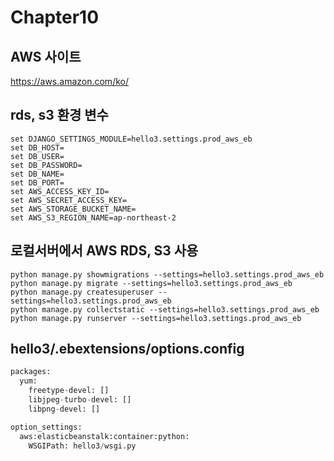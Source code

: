 # Chapter10

AWS 사이트
---
https://aws.amazon.com/ko/

rds, s3 환경 변수
---
~~~
set DJANGO_SETTINGS_MODULE=hello3.settings.prod_aws_eb
set DB_HOST=
set DB_USER=
set DB_PASSWORD=
set DB_NAME=
set DB_PORT=
set AWS_ACCESS_KEY_ID=
set AWS_SECRET_ACCESS_KEY=
set AWS_STORAGE_BUCKET_NAME=
set AWS_S3_REGION_NAME=ap-northeast-2
~~~

로컬서버에서 AWS RDS, S3 사용
---
~~~
python manage.py showmigrations --settings=hello3.settings.prod_aws_eb
python manage.py migrate --settings=hello3.settings.prod_aws_eb
python manage.py createsuperuser --settings=hello3.settings.prod_aws_eb
python manage.py collectstatic --settings=hello3.settings.prod_aws_eb
python manage.py runserver --settings=hello3.settings.prod_aws_eb
~~~

hello3/.ebextensions/options.config
---
~~~python
packages:
  yum:
    freetype-devel: []
    libjpeg-turbo-devel: []
    libpng-devel: []

option_settings:
  aws:elasticbeanstalk:container:python:
    WSGIPath: hello3/wsgi.py
~~~


